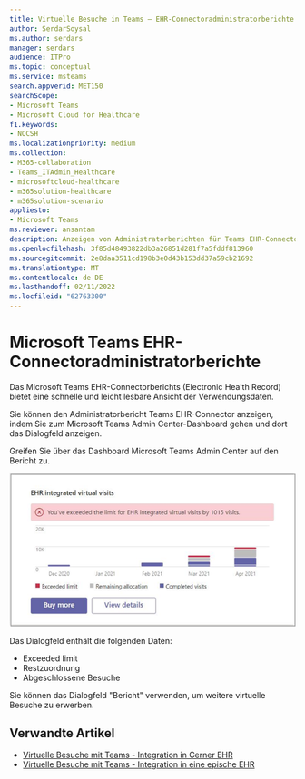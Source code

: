 ```yaml
---
title: Virtuelle Besuche in Teams – EHR-Connectoradministratorberichte
author: SerdarSoysal
ms.author: serdars
manager: serdars
audience: ITPro
ms.topic: conceptual
ms.service: msteams
search.appverid: MET150
searchScope:
- Microsoft Teams
- Microsoft Cloud for Healthcare
f1.keywords:
- NOCSH
ms.localizationpriority: medium
ms.collection:
- M365-collaboration
- Teams_ITAdmin_Healthcare
- microsoftcloud-healthcare
- m365solution-healthcare
- m365solution-scenario
appliesto:
- Microsoft Teams
ms.reviewer: ansantam
description: Anzeigen von Administratorberichten für Teams EHR-Connectorbesuche
ms.openlocfilehash: 3f85d48493822db3a26851d281f7a5fddf813960
ms.sourcegitcommit: 2e8daa3511cd198b3e0d43b153dd37a59cb21692
ms.translationtype: MT
ms.contentlocale: de-DE
ms.lasthandoff: 02/11/2022
ms.locfileid: "62763300"
---
```

# <a name="microsoft-teams-ehr-connector-admin-reports"></a>Microsoft Teams EHR-Connectoradministratorberichte

Das Microsoft Teams EHR-Connectorberichts (Electronic Health Record) bietet eine schnelle und leicht lesbare Ansicht der Verwendungsdaten.

Sie können den Administratorbericht Teams EHR-Connector anzeigen, indem Sie zum Microsoft Teams Admin Center-Dashboard gehen und dort das Dialogfeld anzeigen.

Greifen Sie über das Dashboard Microsoft Teams Admin Center auf den Bericht zu.

 ![Ein Dialogfeld mit Zuweisungen und Grenzwerten für virtuelle Besuche.](../../media/admin-connector-report.png)

Das Dialogfeld enthält die folgenden Daten:

- Exceeded limit
- Restzuordnung
- Abgeschlossene Besuche

Sie können das Dialogfeld "Bericht" verwenden, um weitere virtuelle Besuche zu erwerben.

## <a name="related-articles"></a>Verwandte Artikel

- [Virtuelle Besuche mit Teams - Integration in Cerner EHR](ehr-admin-cerner.md)
- [Virtuelle Besuche mit Teams - Integration in eine epische EHR](ehr-admin.md)
